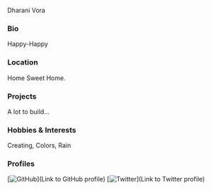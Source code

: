Dharani Vora

### Bio
Happy-Happy 

### Location
Home Sweet Home.

### Projects
A lot to build... 

### Hobbies & Interests
Creating, Colors, Rain

### Profiles
[![GitHub][github-img]](Link to GitHub profile) 
[![Twitter][twitter-img]](Link to Twitter profile)
  
<!-- Don't edit the below 2 lines -->
[twitter-img]: https://i.imgur.com/wWzX9uB.png
[github-img]: https://i.imgur.com/9I6NRUm.png
